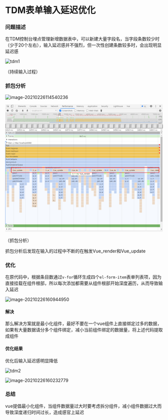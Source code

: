 # TDM表单输入延迟优化

### 问题描述

在TDM控制台埋点管理新增数据表中，可以新建大量字段名，当字段条数较少时（少于20个左右），输入延迟感并不强烈，但一次性创建条数较多时，会出现明显延迟感

![tdm1](https://larmy-1303020690.cos.ap-guangzhou.myqcloud.com/tdm1.gif)

（持续输入过程）

### 抓包分析

![image-20210226114540236](https://larmy-1303020690.cos.ap-guangzhou.myqcloud.com/image-20210226114540236.png)

![image-20210226160633836](./表单输入延迟优化/image-20210226160633836.png)

（抓包分析）

抓包分析后发现在输入的过程中不断的在触发Vue_render和Vue_update

### 优化

在原代码中，根据条目数通过`v-for`循环生成四个`el-form-item`表单列表项，因为直接挂载在组件根部，所以每次添加都需要从组件根部开始深度遍历，从而导致输入延迟

![image-20210226160944950](https://larmy-1303020690.cos.ap-guangzhou.myqcloud.com/image-20210226160944950.png)

#### 解决

那么解决方案就是最小化组件，最好不要在一个vue组件上直接绑定过多的数据，如果有大量数据请分多个组件绑定，减小当前组件绑定的数据量，将上述代码提取成组件

#### 优化结果

优化后输入延迟感明显降低

![tdm2](https://larmy-1303020690.cos.ap-guangzhou.myqcloud.com/tdm2.gif)

![image-20210226160232779](https://larmy-1303020690.cos.ap-guangzhou.myqcloud.com/image-20210226160232779.png)

### 总结

vue提倡最小化组件，当组件数据量过大时要考虑拆分组件，减小组件数据过大而导致深度递归时间过长，造成感官上延迟